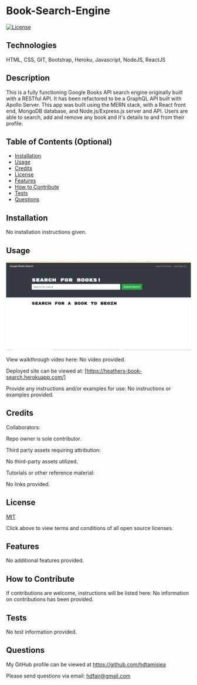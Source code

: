 # Book-Search-Engine        
  
  [![License](https://img.shields.io/badge/License-MIT%20-blue.svg)](https://opensource.org/licenses/MIT)

## Technologies

 HTML, CSS, GIT, Bootstrap, Heroku, Javascript, NodeJS, ReactJS

## Description

This is a fully functioning Google Books API search engine originally built with a RESTful API. It has been refactored to be a GraphQL API built with Apollo Server. This app was built using the MERN stack, with a React front end, MongoDB database, and Node.js/Express.js server and API. Users are able to search, add and remove any book and it's details to and from their profile.

## Table of Contents (Optional)

- [Installation](#installation)
- [Usage](#usage)
- [Credits](#credits)
- [License](#license)
- [Features](#features)
- [How to Contribute](#how-to-contribute)
- [Tests](#tests)
- [Questions](#questions)

## Installation

No installation instructions given.

## Usage

![Landing Page View](/assets/images/page.PNG)

View walkthrough video here:
No video provided.

Deployed site can be viewed at: 
[https://heathers-book-search.herokuapp.com/]

Provide any instructions and/or examples for use:
No instructions or examples provided.

## Credits

Collaborators:

Repo owner is sole contributor.

Third party assets requiring attribution:

No third-party assets utilized.

Tutorials or other reference material:

No links provided.

## License

[MIT](https://opensource.org/licenses)<br>

Click above to view terms and conditions of all open source licenses.

## Features

No additional features provided.

## How to Contribute

If contributions are welcome, instructions will be listed here: 
No information on contributions has been provided.

## Tests

No test information provided.

## Questions

My GitHub profile can be viewed at https://github.com/hdtamisiea 

Please send questions via email: hdfair@gmail.com
